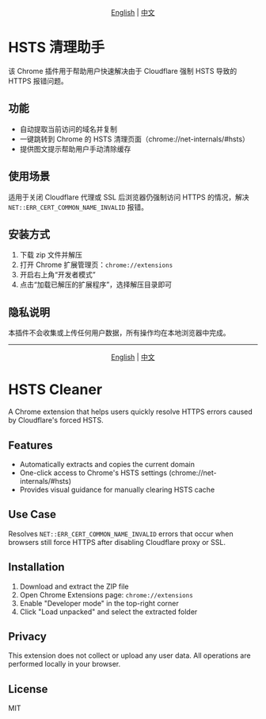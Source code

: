 <div align="center">

[English](README.md) | [中文](README.zh-CN.md)

</div>

# HSTS 清理助手

该 Chrome 插件用于帮助用户快速解决由于 Cloudflare 强制 HSTS 导致的 HTTPS 报错问题。

## 功能

- 自动提取当前访问的域名并复制
- 一键跳转到 Chrome 的 HSTS 清理页面（chrome://net-internals/#hsts）
- 提供图文提示帮助用户手动清除缓存

## 使用场景

适用于关闭 Cloudflare 代理或 SSL 后浏览器仍强制访问 HTTPS 的情况，解决 `NET::ERR_CERT_COMMON_NAME_INVALID` 报错。

## 安装方式

1. 下载 zip 文件并解压
2. 打开 Chrome 扩展管理页：`chrome://extensions`
3. 开启右上角“开发者模式”
4. 点击“加载已解压的扩展程序”，选择解压目录即可

## 隐私说明

本插件不会收集或上传任何用户数据，所有操作均在本地浏览器中完成。

---

<div align="center">

[English](README.md) | [中文](README.zh-CN.md)

</div>

# HSTS Cleaner

A Chrome extension that helps users quickly resolve HTTPS errors caused by Cloudflare's forced HSTS.

## Features

- Automatically extracts and copies the current domain
- One-click access to Chrome's HSTS settings (chrome://net-internals/#hsts)
- Provides visual guidance for manually clearing HSTS cache

## Use Case

Resolves `NET::ERR_CERT_COMMON_NAME_INVALID` errors that occur when browsers still force HTTPS after disabling Cloudflare proxy or SSL.

## Installation

1. Download and extract the ZIP file
2. Open Chrome Extensions page: `chrome://extensions`
3. Enable "Developer mode" in the top-right corner
4. Click "Load unpacked" and select the extracted folder

## Privacy

This extension does not collect or upload any user data. All operations are performed locally in your browser.

## License

MIT